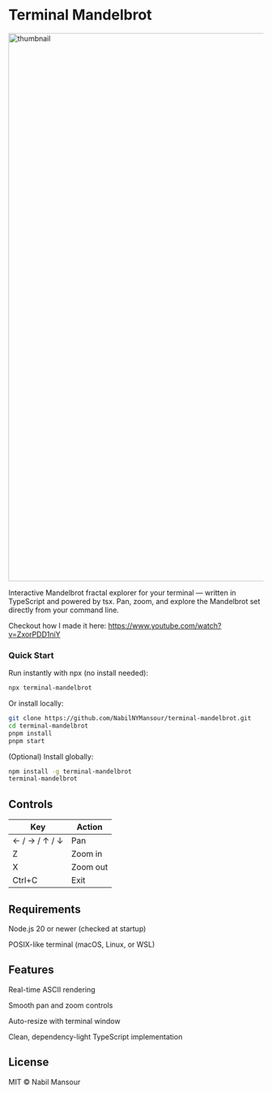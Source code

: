 # Terminal Mandelbrot
<img width="1920" height="1080" alt="thumbnail" src="https://github.com/user-attachments/assets/b650329a-3808-457e-afad-9e04cb68bf0d" />


Interactive Mandelbrot fractal explorer for your terminal — written in TypeScript and powered by tsx.
Pan, zoom, and explore the Mandelbrot set directly from your command line.

Checkout how I made it here: https://www.youtube.com/watch?v=ZxorPDD1niY

### Quick Start

Run instantly with npx (no install needed):
```bash
npx terminal-mandelbrot
```

Or install locally:
``` bash
git clone https://github.com/NabilNYMansour/terminal-mandelbrot.git
cd terminal-mandelbrot
pnpm install
pnpm start
```

(Optional) Install globally:
```bash
npm install -g terminal-mandelbrot
terminal-mandelbrot
```

## Controls
| Key           | Action   |
| ------------- | -------- |
| ← / → / ↑ / ↓ | Pan      |
| Z             | Zoom in  |
| X             | Zoom out |
| Ctrl+C        | Exit     |

## Requirements

Node.js 20 or newer (checked at startup)

POSIX-like terminal (macOS, Linux, or WSL)

## Features

Real-time ASCII rendering

Smooth pan and zoom controls

Auto-resize with terminal window

Clean, dependency-light TypeScript implementation

## License
MIT © Nabil Mansour
